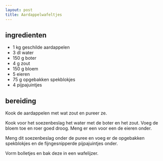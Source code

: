 ```yaml
---
layout: post
title: Aardappelwafeltjes
---
```


## ingredienten
* 1 kg geschilde aardappelen
* 3 dl water
* 150 g boter
* 4 g zout
* 150 g bloem
* 5 eieren
* 75 g opgebakken spekblokjes
* 4 pijpajuintjes

## bereiding

Kook de aardappelen met wat zout en pureer ze.

Kook voor het soezenbeslag het water met de boter en het zout. Voeg de bloem toe en roer goed droog. Meng er een voor een de eieren onder.

Meng dit soezenbeslag onder de puree en voeg er de opgebakken spekblokjes en de fijngesnipperde pijpajuintjes onder.

Vorm bolletjes en bak deze in een wafelijzer.
